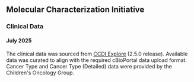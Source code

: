 ## Molecular Characterization Initiative
### Clinical Data
#### July 2025

The clinical data was sourced from [CCDI Explore](https://ccdi.cancer.gov/explore?study_name=Molecular%20Characterization%20Initiative) (2.5.0 release). Available data was curated to align with the required cBioPortal data upload format. Cancer Type and Cancer Type (Detailed) data were provided by the Children's Oncology Group.

